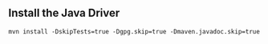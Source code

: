 ## Install the Java Driver

```
mvn install -DskipTests=true -Dgpg.skip=true -Dmaven.javadoc.skip=true
```
